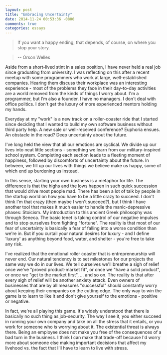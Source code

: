 ```yaml
---
layout: post
title: "Embracing Uncertainty"
date: 2014-11-24 00:53:36 -0800
comments: true
categories: essays
---
```


> If you want a happy ending, that depends, of course, on where you stop your story.

> -- Orson Welles

Aside from a short-lived stint in a sales position, I have never held a real job since graduating from university. I was reflecting on this after a recent meetup with some programmers who work at large, well-established companies. Hearing them discuss their workplace was an interesting experience - most of the problems they face in their day-to-day activities are a world removed from the kinds of things I worry about. I'm a programmer, but I'm also a founder. I have no managers. I don't deal with office politics. I don't get the luxury of more experienced mentors holding my hands. 

<!-- More -->

Everyday at my "work" is a new track on a roller-coaster ride that I started since deciding that I wanted to build my own software business without third party help. A new sale or well-received conference? Euphoria ensues. An obstacle in the road? Deep uncertainty about the future.

I've long held the view that all our emotions are cyclical. We divide up our lives into neat little sections - something we learn from our military-inspired school system. Completing each section leads to a fleeting moment of happiness, followed by discomforts of uncertainty about the future. In between, we fill up our lives with things we believe make us happy, some of which end up burdening us instead. 

In this sense, starting your own business is a metaphor for life. The difference is that the highs and the lows happen in such quick succession that would drive most people mad. There has been a lot of talk by people in the startup world on how you have to be a little crazy to succeed. I don't think I'm that crazy (then maybe I won't succeed?), but I think I have another tool that makes it much easier to handle the manic-depressive phases: Stoicism. My introduction to this ancient Greek philosophy was through Seneca. The basic tenet is taking control of our negative impulses and to stop ourselves from fighting "fortune". The reality is that most of our fear of uncertainty is basically a fear of falling into a worse condition than we're in. But if you curtail your natural desires for luxury - and I define 'luxury' as anything beyond food, water, and shelter - you're free to take any risk.  

I've realized that the emotional roller coaster that is entrepreneurship will never end. Our natural tendency is to set milestones for our projects the same way we do in our lives. We tell ourselves we'll breathe a sigh of relief once we've "proved product-market fit", or once we "have a solid product", or  once we "get to the market first", ... and so on. The reality is that after every sigh of relief will be another anxiety attack. Even owners of businesses that are by all measures "successful" should constantly worry about keeping their companies on the cutting edge. The only way to win the game is to learn to like it and don't give yourself to the emotions - positive or negative. 

In fact, we're all playing this game. It's widely understood that there is basically no such thing as job-security. The way I see it, you either succeed in running your own company and take on all the stress that it entails, or you work for someone who *is* worrying about it. The existential threat is always there. Being an employee does not make you free of the consequences of a bad turn in the business. I think I can make that trade-off because I'd worry more about someone else making important decisions that affect my livehood vs. the fact that I'll have to learn to live with stress. 